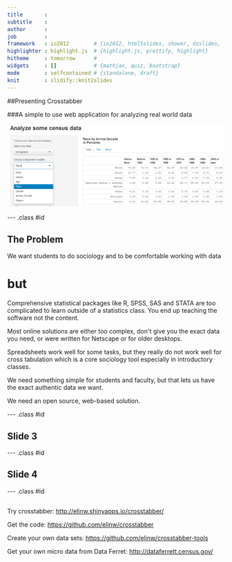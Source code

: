 ```yaml
---
title       : 
subtitle    : 
author      : 
job         : 
framework   : io2012        # {io2012, html5slides, shower, dzslides, ...}
highlighter : highlight.js  # {highlight.js, prettify, highlight}
hitheme     : tomorrow      # 
widgets     : []            # {mathjax, quiz, bootstrap}
mode        : selfcontained # {standalone, draft}
knit        : slidify::knit2slides
---
```


##Presenting Crosstabber

###A simple to use web application for analyzing real world data

![Sample table](immigrationtable.png)


--- .class #id 

## The Problem

We want students to do sociology and to be comfortable working with data 

# but 

Comprehensive statistical packages like R, SPSS, SAS and STATA are too complicated to learn outside of a statistics class. You end up teaching the software not the content.

Most online solutions are either too complex, don't give you the exact data you need, or were written for Netscape or for older desktops.

Spreadsheets work well for some tasks, but they really do not work well for cross tabulation which is a core sociology tool especially in introductory classes. 

We need something simple for students and faculty, but that lets us have the exact authentic data we want.

We need an open source, web-based solution.



--- .class #id 
## Slide 3

--- .class #id 
## Slide 4



--- .class #id 
## 

Try crosstabber: http://elinw.shinyapps.io/crosstabber/

Get the code: https://github.com/elinw/crosstabber

Create your own data sets: https://github.com/elinw/crosstabber-tools

Get your own micro data from Data Ferret: http://dataferrett.census.gov/
